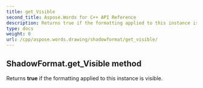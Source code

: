 ```yaml
---
title: get_Visible
second_title: Aspose.Words for C++ API Reference
description: Returns true if the formatting applied to this instance is visible. 
type: docs
weight: 0
url: /cpp/aspose.words.drawing/shadowformat/get_visible/
---
```

## ShadowFormat.get_Visible method


Returns **true** if the formatting applied to this instance is visible. 

